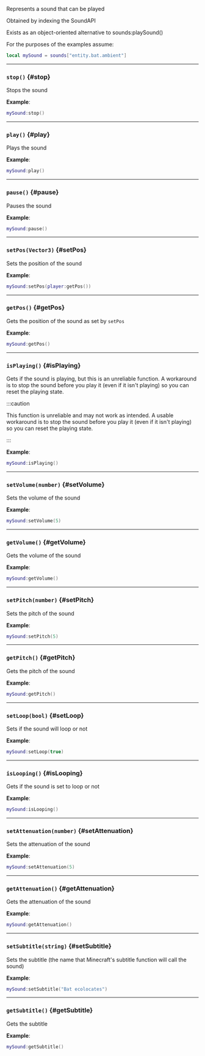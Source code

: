 Represents a sound that can be played

Obtained by indexing the SoundAPI

Exists as an object-oriented alternative to sounds:playSound()

For the purposes of the examples assume:

```lua
local mySound = sounds["entity.bat.ambient"]
```

---

### `stop()` \{#stop}

Stops the sound

**Example**:

```lua
mySound:stop()
```

---

### `play()` \{#play}

Plays the sound

**Example**:

```lua
mySound:play()
```

---

### `pause()` \{#pause}

Pauses the sound

**Example**:

```lua
mySound:pause()
```

---

### `setPos(Vector3)` \{#setPos}

Sets the position of the sound

**Example**:

```lua
mySound:setPos(player:getPos())
```

---

### `getPos()` \{#getPos}

Gets the position of the sound as set by <code>setPos</code>

**Example**:

```lua
mySound:getPos()
```

---

### `isPlaying()` \{#isPlaying}

Gets if the sound is playing, but this is an unreliable function. A workaround is to stop the sound before you play it (even if it isn't playing) so you can reset the playing state.

:::caution

This function is unreliable and may not work as intended. A usable workaround is to stop the sound before you play it (even if it isn't playing) so you can reset the playing state.

:::

**Example**:

```lua
mySound:isPlaying()
```

---

### `setVolume(number)` \{#setVolume}

Sets the volume of the sound

**Example**:

```lua
mySound:setVolume(5)
```

---

### `getVolume()` \{#getVolume}

Gets the volume of the sound

**Example**:

```lua
mySound:getVolume()
```

---

### `setPitch(number)` \{#setPitch}

Sets the pitch of the sound

**Example**:

```lua
mySound:setPitch(5)
```

---

### `getPitch()` \{#getPitch}

Gets the pitch of the sound

**Example**:

```lua
mySound:getPitch()
```

---

### `setLoop(bool)` \{#setLoop}

Sets if the sound will loop or not

**Example**:

```lua
mySound:setLoop(true)
```

---

### `isLooping()` \{#isLooping}

Gets if the sound is set to loop or not

**Example**:

```lua
mySound:isLooping()
```

---

### `setAttenuation(number)` \{#setAttenuation}

Sets the attenuation of the sound

**Example**:

```lua
mySound:setAttenuation(5)
```

---

### `getAttenuation()` \{#getAttenuation}

Gets the attenuation of the sound

**Example**:

```lua
mySound:getAttenuation()
```

---

### `setSubtitle(string)` \{#setSubtitle}

Sets the subtitle (the name that Minecraft's subtitle function will call the sound)

**Example**:

```lua
mySound:setSubtitle("Bat ecolocates")
```

---

### `getSubtitle()` \{#getSubtitle}

Gets the subtitle

**Example**:

```lua
mySound:getSubtitle()
```
